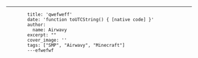 ---
            title: 'qwefweff'
            date: 'function toUTCString() { [native code] }'
            author:
              name: Airwavy
            excerpt: ""
            cover_image: ''
            tags: ["SMP", "Airwavy", "Minecraft"]
            ---efwefwf
